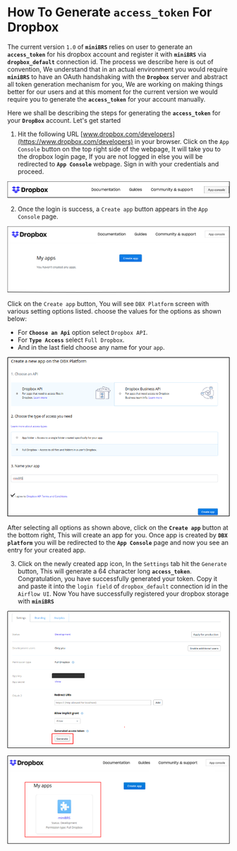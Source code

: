 # How To Generate `access_token` For Dropbox

The current version `1.0` of **`miniBRS`** relies on user to generate an **`access_token`** for his dropbox account and register it with **`miniBRS`** via **`dropbox_default`** connection id. The process we describe here is out of convention, We understand that in an actual environment you would require **`miniBRS`** to have an OAuth handshaking with the **`Dropbox`** server and abstract all token generation mechanism for you, We are working on making things better for our users and at this moment for the current version we would require you to generate the **`access_token`** for your account manually. 

Here we shall be describing the steps for generating the **`access_token`** for your **`DropBox`** account. Let's get started

1. Hit the following URL  [www.dropbox.com/developers](https://www.dropbox.com/developers) in your browser.  Click on the `App Console` button on the top right side of the webpage, It will take you to the dropbox login page, If you are not logged in else you will be redirected to **`App Console`** webpage. Sign in with your credentials and proceed.
 
  ![](img/Dropbox1.png)

2. Once the login is success, a `Create app` button appears in the `App Console` page.

  ![](img/Dropbox2.png)
  
  Click on the `Create app` button, You will see `DBX Platform` screen with various setting options listed. choose the values for the options as shown below:
  
   * For **`Choose an Api`** option select `Dropbox API`. 
   * For **`Type Access`** select `Full Dropbox`.
   * And in the last field choose any name for your `app`.
  
  ![](img/Dropbox3.png)
   
 After selecting all options as shown above, click on the **`Create app`** button at the bottom right, This will create an  app for you. Once app is created by **`DBX platform`** you will be redirected to the **`App Console`** page and now you see  an entry for your created app.
  
3. Click on the newly created app icon, In the `Settings` tab  hit the `Generate` button, This will generate a 64 character long **`access_token`**. Congratulation, you have successfully generated your token. Copy it and paste it into the `login field` of `dropbox_default` connection id in the `Airflow UI`. Now You have successfully registered your dropbox storage with **`miniBRS`**
  
  ![](img/Dropbox4.png)
  
  
  
   ![](img/Dropbox5.png)
